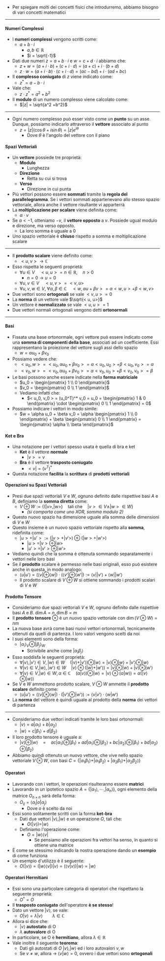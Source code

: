 + Per spiegare molti dei concetti fisici che introdurremo, abbiamo bisogno di vari concetti matematici
---
#### Numeri Complessi
+ I **numeri complessi** vengono scritti come:
	+ $a + b \cdot i$
		+ $a, b \in \mathbb{R}$
		+ $i = \sqrt{-1}$
+ Dati due numeri $z = a + b \cdot i$ e $w = c + d \cdot i$ abbiamo che:
	+ $z + w = (a + i \cdot b) + (c + i \cdot d) = (a + c) + i \cdot (b + d)$
	+ $z · w = (a + i \cdot b) · (c + i \cdot d) = (ac - bd) + i \cdot (ad + bc)$
+ Il **complesso coniugato** di $z$ viene indicato come:
	+ $z^* = a - b \cdot i$
+ Vale che:
	+ $z \cdot z^* = a^2 + b^2$
+ Il **modulo** di un numero complesso viene calcolato come:
	+ $|z| = \sqrt{a^2 +b^2}$
---
+ Ogni numero complesso può esser visto come un **punto** su un asse. Dunque, possiamo indicarlo attraverso il **vettore** associato al punto
	+ $z = |z|(\cos{\theta}  + i \sin{\theta}) = |z|e^{i \theta}$
		+ Dove $\theta$ è l'angolo del vettore con il piano
#### Spazi Vettoriali
+ Un **vettore** possiede tre proprietà:
	+ **Modulo**
		+ Lunghezza
	+ **Direzione**
		+ Retta su cui si trova
	+ **Verso**
		+ Direzione in cui punta
+ Più vettori possono essere **sommati** tramite la **regola del parallelogramma**. Se i vettori sommati appartenevano allo stesso spazio vettoriale, allora anche il vettore risultante vi apparterrà
+ La **moltiplicazione per scalare** viene definita come:
	+ $\alpha \cdot v$
+ Se $\alpha < -1$, otteniamo $-v$, il **vettore opposto** a $v$. Possiede ugual modulo e direzione, ma verso opposto.
	+ La loro somma è uguale a 0
+ Uno spazio vettoriale è **chiuso** rispetto a somma e moltiplicazione scalare
---
+ Il **prodotto scalare** viene definito come:
	+ $< u, v > \to \mathbb{C}$ 
+ Esso rispetta le seguenti proprietà:
	+ $\forall u \in V \quad <u, u> = n \in \mathbb{R}, \quad n > 0$
		+ $n = 0 \to u = 0$
	+ $\forall u, v \in V \quad < u, v > = <v, u>$
	+ $\forall u, v, w \in V, \; \forall \alpha, \beta \in \mathbb{C} \quad <w, \alpha u + \beta v > = \alpha <w, u > + \beta < w, v >$
+ Due vettori sono **ortogonali** se vale $< v, u > = 0$
+ La **norma** di un vettore vale $\sqrt{< u, u>}$
+ Un vettore è **normalizzato** se vale $< u, u > = 1$
+ Due vettori normali ortogonali vengono detti **ortonormali**
---
#### Basi
+ Fissata una base ortonormale, ogni vettore può essere indicato come una **somma di componenti della base**, associati ad un coefficiente. Essi rappresentano la proiezione del vettore sugli assi dello spazio
	+ $w = \alpha u_0 + \beta v_0$
+ Possiamo vedere che:
	+ $< u_0, w > = <u_0, \alpha u_0 + \beta v_0 > = \alpha <u_0, u_0 > + \beta < u_0, v_0> = \alpha$ 
	+ $< v_0, w > = <v_0, \alpha u_0 + \beta v_0 > = \alpha <v_0, u_0 > + \beta < v_0, v_0> = \beta$ 
+ Le basi possono anche essere indicate nella **forma matriciale**
	+ $u_0 = \begin{pmatrix}   1 \\  0   \end{pmatrix}$
	+ $v_0 = \begin{pmatrix}   0 \\  1   \end{pmatrix}$
	+ Vediamo infatti che:
		+ $< u_0, v_0 > = (u_0^T)^* v_0 = u_0 = \begin{pmatrix}   1 &  0   \end{pmatrix} \cdot \begin{pmatrix}   0 \\  1   \end{pmatrix} = 0$
+ Possiamo indicare i vettori in modo simile:
	+ $w = \alpha u_0 + \beta v_0 = \alpha \begin{pmatrix}   1 \\  0   \end{pmatrix} + \beta \begin{pmatrix}   0 \\  1   \end{pmatrix} = \begin{pmatrix}   \alpha \\  \beta   \end{pmatrix}$
#### Ket e Bra
+ Una notazione per i vettori spesso usata è quella di bra e ket
	+ **Ket** è il vettore **normale**
		+ $| v > = v$
	+ **Bra** è il vettore **trasposto coniugato**
		+ $< v | = (v^T)^*$
+ Questa notazione **facilita** la **scrittura** di **prodotti vettoriali**
#### Operazioni su Spazi Vettoriali
+ Presi due spazi vettoriali $V$ e $W$, ognuno definito dalle rispettive basi $A$ e $B$, definiamo la **somma diretta** come:
	+ $V \oplus W := \{(|v > , |w>) \quad \text{tali che} \quad |v> \in V \wedge |w> \in W\}$
		+ *(si comporta come uno XOR, somma modulo 2)*
+ Questo nuovo spazio ha dimensione uguale alla somma delle dimensioni di $V$ e $W$
+ Questo insieme è un nuovo spazio vettoriale rispetto alla **somma**, ridefinita come:
	+ $|u> + |u'> := (|v> + |v'>)\oplus (|w> + |w'>)$
		+ $|u> = |v> \oplus |w>$
		+ $|u'> = |v'> \oplus |w'>$
+ Vediamo quindi che la somma è ottenuta sommando separatamente i vettori nelle loro basi
+ Se il **prodotto** scalare è permesso nelle basi originali, esso può esistere anche in questa, in modo analogo:
	+ $\langle u | u' \rangle = ( \langle v | \oplus \langle w |) \cdot ( \langle v' | \oplus \langle w' |) := \langle v || v' \rangle + \langle w || w' \rangle$
	+ Il prodotto scalare di $V \oplus W$ si ottiene sommando i prodotti scalari di $V$ e $W$
#### Prodotto Tensore
+ Consideriamo due spazi vettoriali $V$ e $W$, ognuno definito dalle rispettive basi $A$ e $B$. $\dim{A} = n, \dim{B}=m$
+ Il **prodotto tensore** $\otimes$ è un nuovo spazio vettoriale con $\dim{(V \otimes W )} = nm$
+ La nuova base avrà come basi nuovi vettori ortonormali, tecnicamente ottenuti da quelli di partenza. I loro valori vengono scelti da noi
+ I suoi elementi sono della forma:
	+ $| \alpha_i \rangle_V \otimes | \beta_j \rangle_W$
		+ Scrivibile anche come $|\alpha_i \beta_j \rangle$
+ Esso soddisfa le seguenti proprietà:
	+ $\forall | v \rangle, |v' \rangle \in V, | w \rangle \in W \quad (| v \rangle + |v' \rangle) \otimes |w \rangle = | v \rangle \otimes | w \rangle + | v' \rangle \otimes | w \rangle$
	+ $\forall | v \rangle \in V, | w \rangle, |w' \rangle \in W \quad   |v \rangle \otimes (| w \rangle + |w' \rangle) = | v \rangle \otimes | w \rangle + | v \rangle \otimes | w' \rangle$
	+ $\forall | v \rangle \in V, | w \rangle \in W, \alpha \in \mathbb{C} \quad (\alpha |v \rangle) \otimes | w \rangle = |v \rangle \otimes (\alpha | w \rangle) = \alpha( | v \rangle \otimes | w \rangle)$
+ Se $V$ e $W$ ammettono prodotto scalare, $V \otimes W$ ammette il **prodotto scalare** definito come:
	+ $\langle u | u' \rangle = (\langle v | \otimes \langle w |) \cdot (|v' \rangle \otimes |w' \rangle) := \langle v | v' \rangle \cdot \langle w | w' \rangle$ 
+ La **norma** del vettore è quindi uguale al prodotto della **norma** dei vettori di partenza
---
+ Consideriamo due vettori indicati tramite le loro basi ortonormali:
	+ $| v \rangle = a | \alpha_1 \rangle + b | \alpha_2 \rangle$
	+ $| w \rangle = c | \beta_1 \rangle + d | \beta_2 \rangle$
+ Il loro prodotto tensore è uguale a:
	+ $|v\rangle \oplus | w \rangle \quad = \quad ac |\alpha_1 \rangle \oplus | \beta_1 \rangle + ad |\alpha_1 \rangle \oplus | \beta_2 \rangle + bc |\alpha_2 \rangle \oplus | \beta_1 \rangle + bd |\alpha_2 \rangle \oplus | \beta_2 \rangle$
+ Abbiamo quindi ottenuto un nuovo vettore, che vive nello spazio vettoriale $V \otimes W$, con basi $C = \{|\alpha_1 \beta_1\rangle + |\alpha_1 \beta_2\rangle + |\alpha_2 \beta_1\rangle + |\alpha_2 \beta_2\rangle\}$
#### Operatori
+ Lavorando con i vettori, le operazioni risulteranno essere **matrici**
+ Lavorando in un ipotetico spazio $A = \{|\alpha_1\rangle, \cdots, | \alpha_n \rangle\}$, ogni elemento della matrice $O_{n \times n}$ sarà della forma:
	+ $O_{ij} = \langle \alpha_i | o | \alpha_j \rangle$ 
		+ Dove $o$ è scelto da noi
+ Essi sono solitamente scritti con la forma **ket-bra**
	+ Dati due vettori $| v \rangle, | w \rangle$ e un operazione $O$, tali che:
		+ $O(| v \rangle) = | w \rangle$
	+ Definiamo l'operazione come:
		+ $O = |w \rangle \langle v |$
			+ Se pensiamo alle operazioni fra vettori ha senso, in quanto si ottiene una matrice
+ È come se stessimo indicando la nostra operazione dando un **esempio** di come funziona
+ Un esempio d'utilizzo è il seguente:
	+ $O(| v \rangle) = (|w \rangle \langle v |)| v \rangle = (\langle v | v \rangle) | w \rangle = | w \rangle$
#### Operatori Hermitiani
+ Essi sono una particolare categoria di operatori che rispettano la seguente proprietà:
	+ $O^{\dagger} = O$ 
+ Il **trasposto coniugato** dell'operatore **è se stesso**!
+ Dato un vettore $| v\rangle$, se vale:
	+ $O | v \rangle = \lambda | v \rangle \qquad \lambda \in \mathbb{C}$
+ Allora si dice che:
	+ $| v \rangle$ **autostato** di O
	+ $\lambda$ **autovalore** di O
+ In particolare, se O è **hermitiano**, allora $\lambda \in \mathbb{R}$
+ Vale inoltre il seguente **teorema**:
	+ Dati gli autostati di $O$ $|v \rangle, |w \rangle$ ed i loro autovalori $v, w$ 
	+ Se $v \neq w$, allora $\to$ $\langle v | w \rangle = 0$, ovvero i due vettori sono **ortogonali** 